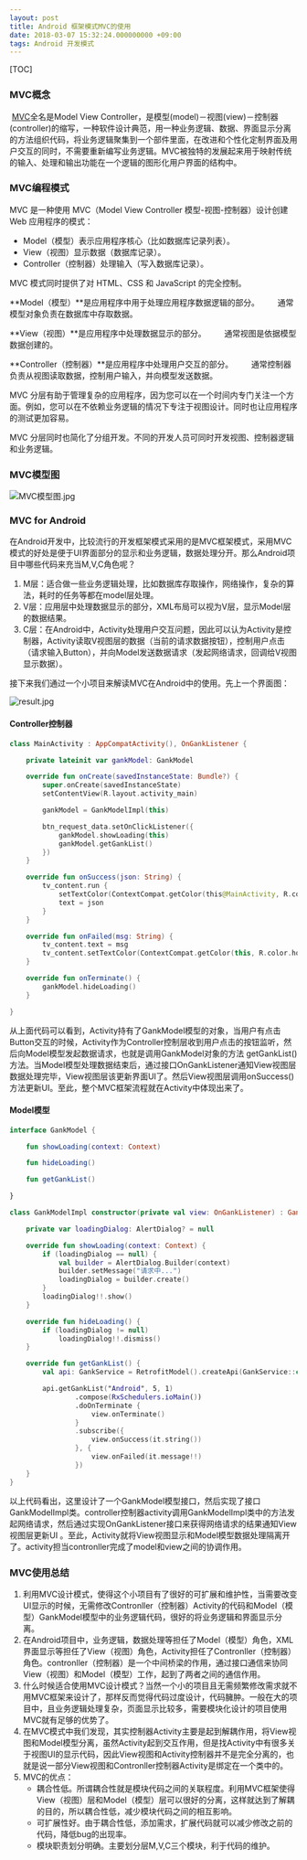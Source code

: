 ```yaml
---
layout: post
title: Android 框架模式MVC的使用
date: 2018-03-07 15:32:24.000000000 +09:00
tags: Android 开发模式
---
```


[TOC]

### MVC概念

​	[MVC](https://baike.baidu.com/item/MVC)全名是Model View Controller，是模型(model)－视图(view)－控制器(controller)的缩写，一种软件设计典范，用一种业务逻辑、数据、界面显示分离的方法组织代码，将业务逻辑聚集到一个部件里面，在改进和个性化定制界面及用户交互的同时，不需要重新编写业务逻辑。MVC被独特的发展起来用于映射传统的输入、处理和输出功能在一个逻辑的图形化用户界面的结构中。

### MVC编程模式

MVC 是一种使用 MVC（Model View Controller 模型-视图-控制器）设计创建 Web 应用程序的模式：

- Model（模型）表示应用程序核心（比如数据库记录列表）。
- View（视图）显示数据（数据库记录）。
- Controller（控制器）处理输入（写入数据库记录）。

MVC 模式同时提供了对 HTML、CSS 和 JavaScript 的完全控制。

**Model（模型）**是应用程序中用于处理应用程序数据逻辑的部分。
　　通常模型对象负责在数据库中存取数据。

**View（视图）**是应用程序中处理数据显示的部分。
　　通常视图是依据模型数据创建的。

**Controller（控制器）**是应用程序中处理用户交互的部分。
　　通常控制器负责从视图读取数据，控制用户输入，并向模型发送数据。

MVC 分层有助于管理复杂的应用程序，因为您可以在一个时间内专门关注一个方面。例如，您可以在不依赖业务逻辑的情况下专注于视图设计。同时也让应用程序的测试更加容易。

MVC 分层同时也简化了分组开发。不同的开发人员可同时开发视图、控制器逻辑和业务逻辑。

### MVC模型图

![MVC模型图.jpg](http://p8i9mda7f.bkt.clouddn.com/18-5-10/30205173.jpg)

### MVC for Android

在Android开发中，比较流行的开发框架模式采用的是MVC框架模式，采用MVC模式的好处是便于UI界面部分的显示和业务逻辑，数据处理分开。那么Android项目中哪些代码来充当M,V,C角色呢？

1. M层：适合做一些业务逻辑处理，比如数据库存取操作，网络操作，复杂的算法，耗时的任务等都在model层处理。
2. V层：应用层中处理数据显示的部分，XML布局可以视为V层，显示Model层的数据结果。
3. C层：在Android中，Activity处理用户交互问题，因此可以认为Activity是控制器，Activity读取V视图层的数据（当前的请求数据按钮），控制用户点击（请求输入Button），并向Model发送数据请求（发起网络请求，回调给V视图显示数据）。

接下来我们通过一个小项目来解读MVC在Android中的使用。先上一个界面图：

![result.jpg](http://p8i9mda7f.bkt.clouddn.com/18-5-10/59822984.jpg)

#### Controller控制器

``` kotlin
class MainActivity : AppCompatActivity(), OnGankListener {

    private lateinit var gankModel: GankModel

    override fun onCreate(savedInstanceState: Bundle?) {
        super.onCreate(savedInstanceState)
        setContentView(R.layout.activity_main)

        gankModel = GankModelImpl(this)

        btn_request_data.setOnClickListener({
            gankModel.showLoading(this)
            gankModel.getGankList()
        })
    }

    override fun onSuccess(json: String) {
        tv_content.run {
            setTextColor(ContextCompat.getColor(this@MainActivity, R.color.default_text_color))
            text = json
        }
    }

    override fun onFailed(msg: String) {
        tv_content.text = msg
        tv_content.setTextColor(ContextCompat.getColor(this, R.color.holo_red_dark))
    }

    override fun onTerminate() {
        gankModel.hideLoading()
    }

}
```

从上面代码可以看到，Activity持有了GankModel模型的对象，当用户有点击Button交互的时候，Activity作为Controller控制层收到用户点击的按钮监听，然后向Model模型发起数据请求，也就是调用GankModel对象的方法 getGankList()方法。当Model模型处理数据结束后，通过接口OnGankListener通知View视图层数据处理完毕，View视图层该更新界面UI了。然后View视图层调用onSuccess()方法更新UI。至此，整个MVC框架流程就在Activity中体现出来了。

#### Model模型

```kotlin
interface GankModel {

    fun showLoading(context: Context)

    fun hideLoading()

    fun getGankList()

}
```

```kotlin
class GankModelImpl constructor(private val view: OnGankListener) : GankModel {

    private var loadingDialog: AlertDialog? = null

    override fun showLoading(context: Context) {
        if (loadingDialog == null) {
            val builder = AlertDialog.Builder(context)
            builder.setMessage("请求中...")
            loadingDialog = builder.create()
        }
        loadingDialog!!.show()
    }

    override fun hideLoading() {
        if (loadingDialog != null)
            loadingDialog!!.dismiss()
    }

    override fun getGankList() {
        val api: GankService = RetrofitModel().createApi(GankService::class.java, GankService.BASE_URL)

        api.getGankList("Android", 5, 1)
                .compose(RxSchedulers.ioMain())
                .doOnTerminate {
                    view.onTerminate()
                }
                .subscribe({
                    view.onSuccess(it.string())
                }, {
                    view.onFailed(it.message!!)
                })
    }
}
```

以上代码看出，这里设计了一个GankModel模型接口，然后实现了接口GankModelImpl类。controller控制器activity调用GankModelImpl类中的方法发起网络请求，然后通过实现OnGankListener接口来获得网络请求的结果通知View视图层更新UI 。至此，Activity就将View视图显示和Model模型数据处理隔离开了。activity担当contronller完成了model和view之间的协调作用。

### MVC使用总结

1. 利用MVC设计模式，使得这个小项目有了很好的可扩展和维护性，当需要改变UI显示的时候，无需修改Contronller（控制器）Activity的代码和Model（模型）GankModel模型中的业务逻辑代码，很好的将业务逻辑和界面显示分离。
2. 在Android项目中，业务逻辑，数据处理等担任了Model（模型）角色，XML界面显示等担任了View（视图）角色，Activity担任了Contronller（控制器）角色。contronller（控制器）是一个中间桥梁的作用，通过接口通信来协同 View（视图）和Model（模型）工作，起到了两者之间的通信作用。
3. 什么时候适合使用MVC设计模式？当然一个小的项目且无需频繁修改需求就不用MVC框架来设计了，那样反而觉得代码过度设计，代码臃肿。一般在大的项目中，且业务逻辑处理复杂，页面显示比较多，需要模块化设计的项目使用MVC就有足够的优势了。
4. 在MVC模式中我们发现，其实控制器Activity主要是起到解耦作用，将View视图和Model模型分离，虽然Activity起到交互作用，但是找Activity中有很多关于视图UI的显示代码，因此View视图和Activity控制器并不是完全分离的，也就是说一部分View视图和Contronller控制器Activity是绑定在一个类中的。
5. MVC的优点：
   - 耦合性低。所谓耦合性就是模块代码之间的关联程度。利用MVC框架使得View（视图）层和Model（模型）层可以很好的分离，这样就达到了解耦的目的，所以耦合性低，减少模块代码之间的相互影响。
   - 可扩展性好。由于耦合性低，添加需求，扩展代码就可以减少修改之前的代码，降低bug的出现率。
   - 模块职责划分明确。主要划分层M,V,C三个模块，利于代码的维护。

